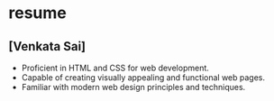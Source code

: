 # resume
## [Venkata Sai]

- Proficient in HTML and CSS for web development.
- Capable of creating visually appealing and functional web pages.
- Familiar with modern web design principles and techniques.

